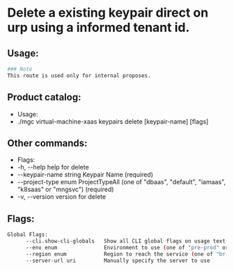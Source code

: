 # Delete a existing keypair direct on urp using a informed tenant id.

## Usage:
```bash
### Note
This route is used only for internal proposes.
```

## Product catalog:
- Usage:
- ./mgc virtual-machine-xaas keypairs delete [keypair-name] [flags]

## Other commands:
- Flags:
- -h, --help                  help for delete
- --keypair-name string   Keypair Name (required)
- --project-type enum     ProjectTypeAll (one of "dbaas", "default", "iamaas", "k8saas" or "mngsvc") (required)
- -v, --version               version for delete

## Flags:
```bash
Global Flags:
      --cli.show-cli-globals   Show all CLI global flags on usage text
      --env enum               Environment to use (one of "pre-prod" or "prod") (default "prod")
      --region enum            Region to reach the service (one of "br-mgl1", "br-ne1" or "br-se1") (default "br-se1")
      --server-url uri         Manually specify the server to use
```

